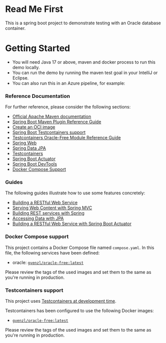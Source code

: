 # Read Me First
This is a spring boot project to demonstrate testing with an Oracle database container.

# Getting Started
- You will need Java 17 or above, maven and docker process to run this demo locally.
- You can run the demo by running the maven test goal in your IntelliJ or Eclipse.
- You can also run this in an Azure pipeline, for example: 

### Reference Documentation
For further reference, please consider the following sections:

* [Official Apache Maven documentation](https://maven.apache.org/guides/index.html)
* [Spring Boot Maven Plugin Reference Guide](https://docs.spring.io/spring-boot/docs/3.2.1/maven-plugin/reference/html/)
* [Create an OCI image](https://docs.spring.io/spring-boot/docs/3.2.1/maven-plugin/reference/html/#build-image)
* [Spring Boot Testcontainers support](https://docs.spring.io/spring-boot/docs/3.2.1/reference/html/features.html#features.testing.testcontainers)
* [Testcontainers Oracle-Free Module Reference Guide](https://java.testcontainers.org/modules/databases/oraclefree/)
* [Spring Web](https://docs.spring.io/spring-boot/docs/3.2.1/reference/htmlsingle/index.html#web)
* [Spring Data JPA](https://docs.spring.io/spring-boot/docs/3.2.1/reference/htmlsingle/index.html#data.sql.jpa-and-spring-data)
* [Testcontainers](https://java.testcontainers.org/)
* [Spring Boot Actuator](https://docs.spring.io/spring-boot/docs/3.2.1/reference/htmlsingle/index.html#actuator)
* [Spring Boot DevTools](https://docs.spring.io/spring-boot/docs/3.2.1/reference/htmlsingle/index.html#using.devtools)
* [Docker Compose Support](https://docs.spring.io/spring-boot/docs/3.2.1/reference/htmlsingle/index.html#features.docker-compose)

### Guides
The following guides illustrate how to use some features concretely:

* [Building a RESTful Web Service](https://spring.io/guides/gs/rest-service/)
* [Serving Web Content with Spring MVC](https://spring.io/guides/gs/serving-web-content/)
* [Building REST services with Spring](https://spring.io/guides/tutorials/rest/)
* [Accessing Data with JPA](https://spring.io/guides/gs/accessing-data-jpa/)
* [Building a RESTful Web Service with Spring Boot Actuator](https://spring.io/guides/gs/actuator-service/)

### Docker Compose support
This project contains a Docker Compose file named `compose.yaml`.
In this file, the following services have been defined:

* oracle: [`gvenzl/oracle-free:latest`](https://hub.docker.com/r/gvenzl/oracle-free)

Please review the tags of the used images and set them to the same as you're running in production.

### Testcontainers support

This project uses [Testcontainers at development time](https://docs.spring.io/spring-boot/docs/3.2.1/reference/html/features.html#features.testing.testcontainers.at-development-time).

Testcontainers has been configured to use the following Docker images:

* [`gvenzl/oracle-free:latest`](https://hub.docker.com/r/gvenzl/oracle-free)

Please review the tags of the used images and set them to the same as you're running in production.

